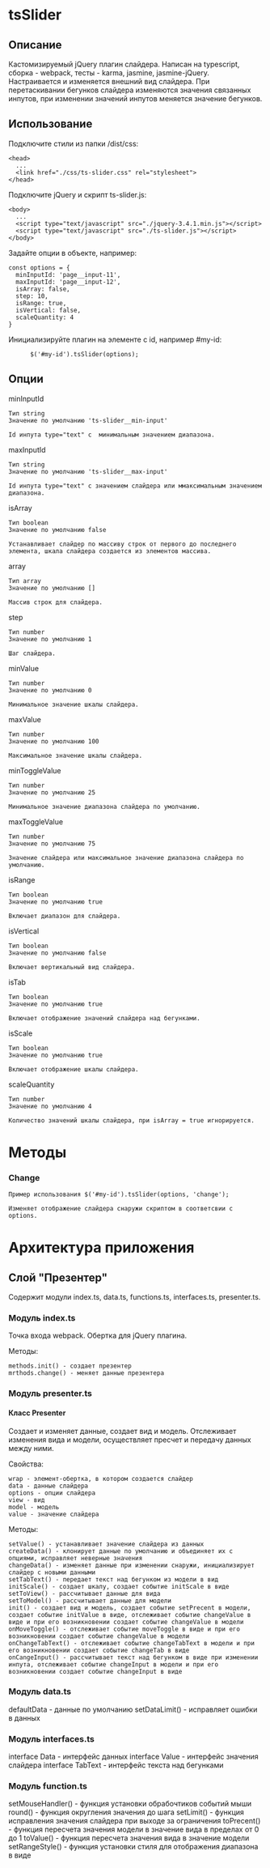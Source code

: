<!-- START doctoc generated TOC please keep comment here to allow auto update
DON'T EDIT THIS SECTION, INSTEAD RE-RUN doctoc TO UPDATE


- [Overview](#overview)
- [References](#references)
  - [TypeScript](#typescript)
  - [Webpack 4](#webpack-4)
  - [Karma, Jasmine](#karma-jasmine)
  - [All together](#all-together)

END doctoc generated TOC please keep comment here to allow auto update

# Overview

The tutorial explaining how to use this repo and it's directory structure and
configuration files are in this
[developerlife.com tutorial](http://developerlife.com/2019/07/06/starter-project-typescript-karma-jasmine-webpack/).

<img src="https://raw.githubusercontent.com/nazmulidris/ts-template/master/arch-diagram.jpg" width="50%"></img>

# References

## TypeScript

TypeScript intro

- https://www.youtube.com/watch?v=XShQO3BvOyM

TypeScript and Webpack 4 intro

- https://www.youtube.com/watch?v=8TiZdePyduI
- https://github.com/GeekLaunch/webpack-tutorial
- https://github.com/TypeStrong/ts-loader

## Webpack 4

Webpack 4

- https://wanago.io/2018/07/16/webpack-4-course-part-one-entry-output-and-es6-modules/

Webpack configuration

- https://webpack.js.org/configuration/devtool/
- https://medium.com/@rajaraodv/webpack-the-confusing-parts-58712f8fcad9

Webpack dev server configuration

- https://github.com/webpack/webpack-dev-server/issues/720#issuecomment-268470989
- https://webpack.js.org/guides/development/#using-webpack-dev-server

## Karma, Jasmine

Karma, Jasmine

- http://www.bradoncode.com/blog/2015/02/27/karma-tutorial/
- https://stackoverflow.com/a/17327465/2085356

## All together

Karma, Jasmine, and Webpack setup

- https://mike-ward.net/2015/09/07/tips-on-setting-up-karma-testing-with-webpack/

TypeScript migrate from typings to npm @types

- http://codereform.com/blog/post/migrating-from-typings-to-npm-types/

TypeScript, Webpack, Jasmine, and Karma

- https://templecoding.com/blog/2016/02/02/how-to-setup-testing-using-typescript-mocha-chai-sinon-karma-and-webpack
- https://github.com/thitemple/TypescriptMochaWebpackDemo
 -->

# tsSlider

## Описание
 
Кастомизируемый jQuery плагин слайдера. Написан на typescript, сборка - webpack, тесты - karma, jasmine, jasmine-jQuery. Настраивается и изменяется внешний вид слайдера. При перетаскивании бегунков слайдера изменяются значения связанных инпутов, при изменении значений инпутов меняется значение бегунков.

## Использование

Подключите стили из папки /dist/css:

	<head> 
	  ... 
	  <link href="./css/ts-slider.css" rel="stylesheet">
	</head>

Подключите jQuery и скрипт ts-slider.js:

	<body>
	  ...
	  <script type="text/javascript" src="./jquery-3.4.1.min.js"></script>
	  <script type="text/javascript" src="./ts-slider.js"></script>
	</body>

Задайте опции в объекте, например:

	const options = {
	  minInputId: 'page__input-11',
	  maxInputId: 'page__input-12',
	  isArray: false,
	  step: 10,
	  isRange: true,
	  isVertical: false,
	  scaleQuantity: 4
	}

Инициализируйте плагин на элементе с id, например #my-id:

		  $('#my-id').tsSlider(options);

## Опции

  minInputId

    Тип string
    Значение по умолчанию 'ts-slider__min-input'

    Id инпута type="text" с  минимальным значением диапазона.

  maxInputId

    Тип string
    Значение по умолчанию 'ts-slider__max-input'

    Id инпута type="text" с значением слайдера или ммаксимальным значением диапазона.

  isArray

    Тип boolean
    Значение по умолчанию false

    Устанавливает слайдер по массиву строк от первого до последнего элемента, шкала слайдера создается из элементов массива.

  array

    Тип array
    Значение по умолчанию []

    Массив строк для слайдера.

  step

    Тип number
    Значение по умолчанию 1

    Шаг слайдера.

  minValue

    Тип number
    Значение по умолчанию 0

    Минимальное значение шкалы слайдера.

  maxValue

    Тип number
    Значение по умолчанию 100

    Максимальное значение шкалы слайдера.

  minToggleValue

    Тип number
    Значение по умолчанию 25

    Минимальное значение диапазона слайдера по умолчанию.

  maxToggleValue

    Тип number
    Значение по умолчанию 75

    Значение слайдера или максимальное значение диапазона слайдера по умолчанию.

  isRange

    Тип boolean
    Значение по умолчанию true

    Включает диапазон для слайдера.

  isVertical

    Тип boolean
    Значение по умолчанию false

    Включает вертикальный вид слайдера.

  isTab

    Тип boolean
    Значение по умолчанию true

    Включает отображение значений слайдера над бегунками.

  isScale

    Тип boolean
    Значение по умолчанию true

    Включает отображение шкалы слайдера.

  scaleQuantity

    Тип number
    Значение по умолчанию 4

    Количество значений шкалы слайдера, при isArray = true игнорируется.

# Методы
  
### Change

    Пример использования $('#my-id').tsSlider(options, 'change');

    Изменяет отображение слайдера снаружи скриптом в соответсвии с options.

# Архитектура приложения

## Слой "Презентер"

Содержит модули index.ts, data.ts, functions.ts, interfaces.ts, presenter.ts.

### Модуль index.ts

Точка входа webpack. Обертка для jQuery плагина.

Методы:

	methods.init() - создает презентер
	mrthods.change() - меняет данные презентера

### Модуль presenter.ts

#### Класс Presenter

Создает и изменяет данные, создает вид и модель. Отслеживает изменения вида и модели, осуществляет пресчет и передачу данных между ними.

Свойства:
	
	wrap - элемент-обертка, в котором создается слайдер
	data - данные слайдера
	options - опции слайдера
	view - вид
	model - модель
	value - значение слайдера

Методы:

	setValue() - устанавливает значение слайдера из данных
	createData() - клонирует данные по умолчанию и объединяет их с опциями, исправляет неверные значения
	changeData() - изменяет данные при изменении снаружи, инициализирует слайдер с новыми данными
	setTabText() - передает текст над бегунком из модели в вид
	initScale() - создает шкалу, создает событие initScale в виде
	setToView() - рассчитывает данные для вида
	setToModel() - рассчитывает данные для модели
	init() - создает вид и модель, создает событие setPrecent в модели, создает событие initValue в виде, отслеживает событие changeValue в виде и при его возникновении создает событие changeValue в модели
	onMoveToggle() - отслеживает событие moveToggle в виде и при его возникновении создает событие changeValue в модели
	onChangeTabText() - отслеживает событие changeTabText в модели и при его возникновении создает событие changeTab в виде
	onCangeInput() - рассчитывает текст над бегунком в виде при изменении инпута, отслеживает событие changeInput в модели и при его возникновении создает событие changeInput в виде
    
### Модуль data.ts

defaultData - данные по умолчанию
setDataLimit() - исправляет ошибки в данных

### Модуль interfaces.ts

interface Data - интерфейс данных
interface Value - интерфейс значения слайдера
interface TabText - интерфейс текста над бегунками

### Модуль function.ts 

setMouseHandler() - функция установки обрабочтиков событий мыши
round() - функция округления значения до шага
setLimit() - функция исправления значения слайдера при выходе за ограничения
toPrecent() - функция пересчета значения модели в значение вида в пределах от 0 до 1
toValue() - функция пересчета значения вида в значение модели
setRangeStyle() - функция установки стиля для отображения диапазона в виде